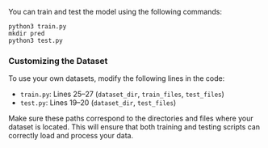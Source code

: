 You can train and test the model using the following commands:

```
python3 train.py
mkdir pred
python3 test.py
```

### Customizing the Dataset

To use your own datasets, modify the following lines in the code:

- `train.py`: Lines 25–27 (`dataset_dir`, `train_files`, `test_files`)
- `test.py`: Lines 19–20 (`dataset_dir`, `test_files`)

Make sure these paths correspond to the directories and files where your dataset is located. This will ensure that both training and testing scripts can correctly load and process your data.